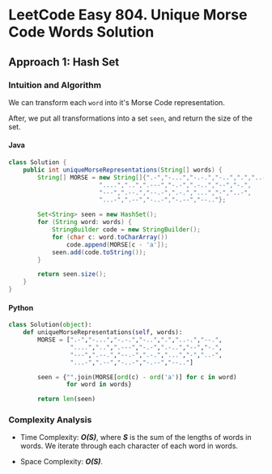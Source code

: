 # LeetCode Easy 804. Unique Morse Code Words Solution
## Approach 1: Hash Set
### Intuition and Algorithm

We can transform each `word` into it's Morse Code representation.

After, we put all transformations into a set `seen`, and return the size of the set.

#### Java
```java
class Solution {
    public int uniqueMorseRepresentations(String[] words) {
        String[] MORSE = new String[]{".-","-...","-.-.","-..",".","..-.","--.",
                         "....","..",".---","-.-",".-..","--","-.",
                         "---",".--.","--.-",".-.","...","-","..-",
                         "...-",".--","-..-","-.--","--.."};

        Set<String> seen = new HashSet();
        for (String word: words) {
            StringBuilder code = new StringBuilder();
            for (char c: word.toCharArray())
                code.append(MORSE[c - 'a']);
            seen.add(code.toString());
        }

        return seen.size();
    }
}
```

#### Python
```python
class Solution(object):
    def uniqueMorseRepresentations(self, words):
        MORSE = [".-","-...","-.-.","-..",".","..-.","--.",
                 "....","..",".---","-.-",".-..","--","-.",
                 "---",".--.","--.-",".-.","...","-","..-",
                 "...-",".--","-..-","-.--","--.."]

        seen = {"".join(MORSE[ord(c) - ord('a')] for c in word)
                for word in words}

        return len(seen)
```

### Complexity Analysis

* Time Complexity: ***O(S)***, where ***S*** is the sum of the lengths of words in words. We iterate through each character of each word in words.

* Space Complexity: ***O(S)***.